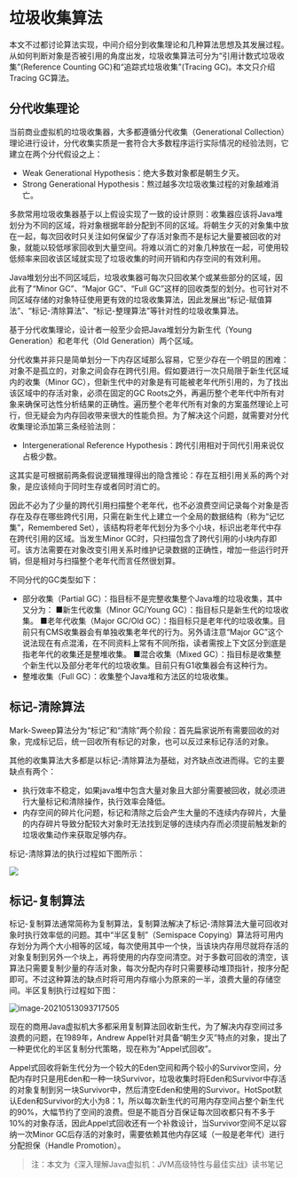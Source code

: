 # 垃圾收集算法

本文不过都讨论算法实现，中间介绍分到收集理论和几种算法思想及其发展过程。从如何判断对象是否被引用的角度出发，垃圾收集算法可分为“引用计数式垃圾收集”(Reference Counting GC)和“追踪式垃圾收集”(Tracing GC)。本文只介绍Tracing GC算法。

## 分代收集理论

当前商业虚拟机的垃圾收集器，大多都遵循分代收集（Generational Collection）理论进行设计，分代收集实质是一套符合大多数程序运行实际情况的经验法则，它建立在两个分代假设之上：

* Weak Generational Hypothesis：绝大多数对象都是朝生夕灭。
* Strong Generational Hypothesis：熬过越多次垃圾收集过程的对象越难消亡。

多款常用垃圾收集器基于以上假设实现了一致的设计原则：收集器应该将Java堆划分为不同的区域，将对象根据年龄分配到不同的区域。将朝生夕灭的对象集中放在一起，每次回收时只关注如何保留少了存活对象而不是标记大量要被回收的对象，就能以较低嗲家回收到大量空间。将难以消亡的对象几种放在一起，可使用较低频率来回收该区域就实现了垃圾收集的时间开销和内存空间的有效利用。

Java堆划分出不同区域后，垃圾收集器可每次只回收某个或某些部分的区域，因此有了“Minor GC”、“Major GC”、“Full GC”这样的回收类型的划分。也可针对不同区域存储的对象特征使用更有效的垃圾收集算法，因此发展出“标记-赋值算法”、“标记-清除算法”、“标记-整理算法”等针对性的垃圾收集算法。

基于分代收集理论，设计者一般至少会把Java堆划分为新生代（Young Generation）和老年代（Old Generation）两个区域。

分代收集并非只是简单划分一下内存区域那么容易，它至少存在一个明显的困难：对象不是孤立的，对象之间会存在跨代引用。假如要进行一次只局限于新生代区域内的收集（Minor GC），但新生代中的对象是有可能被老年代所引用的，为了找出该区域中的存活对象，必须在固定的GC Roots之外，再遍历整个老年代中所有对象来确保可达性分析结果的正确性。遍历整个老年代所有对象的方案虽然理论上可行，但无疑会为内存回收带来很大的性能负担。为了解决这个问题，就需要对分代收集理论添加第三条经验法则：

* Intergenerational Reference Hypothesis：跨代引用相对于同代引用来说仅占极少数。

这其实是可根据前两条假说逻辑推理得出的隐含推论：存在互相引用关系的两个对象，是应该倾向于同时生存或者同时消亡的。

因此不必为了少量的跨代引用扫描整个老年代，也不必浪费空间记录每个对象是否存在及存在哪些跨代引用，只需在新生代上建立一个全局的数据结构（称为“记忆集”，Remembered Set），该结构将老年代划分为多个小块，标识出老年代中存在跨代引用的区域。当发生Minor GC时，只扫描包含了跨代引用的小块内存即可。该方法需要在对象改变引用关系时维护记录数据的正确性，增加一些运行时开销，但是相对与扫描整个老年代而言任然很划算。

不同分代的GC类型如下：

* 部分收集（Partial GC）：指目标不是完整收集整个Java堆的垃圾收集，其中又分为：
  ■新生代收集（Minor GC/Young GC）：指目标只是新生代的垃圾收集。
  ■老年代收集（Major GC/Old GC）：指目标只是老年代的垃圾收集。目前只有CMS收集器会有单独收集老年代的行为。另外请注意“Major GC”这个说法现在有点混淆，在不同资料上常有不同所指，读者需按上下文区分到底是指老年代的收集还是整堆收集。
  ■混合收集（Mixed GC）：指目标是收集整个新生代以及部分老年代的垃圾收集。目前只有G1收集器会有这种行为。
* 整堆收集（Full GC）：收集整个Java堆和方法区的垃圾收集。

## 标记-清除算法

Mark-Sweep算法分为“标记”和“清除”两个阶段：首先扁家说所有需要回收的对象，完成标记后，统一回收所有标记的对象，也可以反过来标记存活的对象。

其他的收集算法大多都是以标记-清除算法为基础，对齐缺点改进而得。它的主要缺点有两个：

* 执行效率不稳定，如果java堆中包含大量对象且大部分需要被回收，就必须进行大量标记和清除操作，执行效率会降低。
* 内存空间的碎片化问题，标记和清除之后会产生大量的不连续内存碎片，大量的内存碎片导致分配较大对象时无法找到足够的连续内存而必须提前触发新的垃圾收集动作来获取足够内存。

标记-清除算法的执行过程如下图所示：

![](https://raw.githubusercontent.com/renjiema/images/main/blogs/20210512222855.png)

## 标记-复制算法

标记-复制算法通常简称为复制算法，复制算法解决了标记-清除算法大量可回收对象时执行效率低的问题。其中“半区复制”（Semispace Copying）算法将可用内存划分为两个大小相等的区域，每次使用其中一个快，当该块内存用尽就将存活的对象复制到另外一个块上，再将使用的内存空间清空。对于多数可回收的清空，该算法只需要复制少量的存活对象，每次分配内存时只需要移动堆顶指针，按序分配即可。不过这种算法的缺点时将可用内存缩小为原来的一半，浪费大量的存储空间。半区复制执行过程如下图：

![image-20210513093717505](https://raw.githubusercontent.com/renjiema/images/main/blogs/20210513093724.png)

现在的商用Java虚拟机大多都采用复制算法回收新生代，为了解决内存空间过多浪费的问题，在1989年，Andrew Appel针对具备“朝生夕灭”特点的对象，提出了一种更优化的半区复制分代策略，现在称为“Appel式回收”。

Appel式回收将新生代分为一个较大的Eden空间和两个较小的Survivor空间，分配内存时只是用Eden和一种一块Survivor，垃圾收集时将Eden和Survivor中存活的对象复制到另一块Survivor中，然后清空Eden和使用的Survivor。HotSpot默认Eden和Survivor的大小为8：1，所以每次新生代的可用内存空间占整个新生代的90%，大幅节约了空间的浪费。但是不能百分百保证每次回收都只有不多于10%的对象存活，因此Appel式回收还有一个补救设计，当Survivor空间不足以容纳一次Minor GC后存活的对象时，需要依赖其他内存区域（一般是老年代）进行分配担保（Handle Promotion）。

> 注：本文为《深入理解Java虚拟机：JVM高级特性与最佳实战》读书笔记